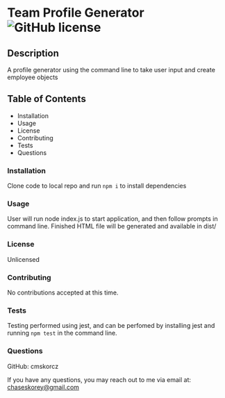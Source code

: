 # Team Profile Generator ![GitHub license](https://img.shields.io/badge/license-Unlicensed-blue)
## Description
A profile generator using the command line to take user input and create employee objects
## Table of Contents
- Installation
- Usage
- License
- Contributing
- Tests
- Questions
### Installation
Clone code to local repo and run `npm i` to install dependencies
### Usage
User will run node index.js to start application, and then follow prompts in command line. Finished HTML file will be generated and available in dist/
### License
Unlicensed
### Contributing
No contributions accepted at this time.
### Tests
Testing performed using jest, and can be perfomed by installing jest and running `npm test` in the command line.
### Questions
GitHub: cmskorcz

If you have any questions, you may reach out to me via email at: chaseskorey@gmail.com
